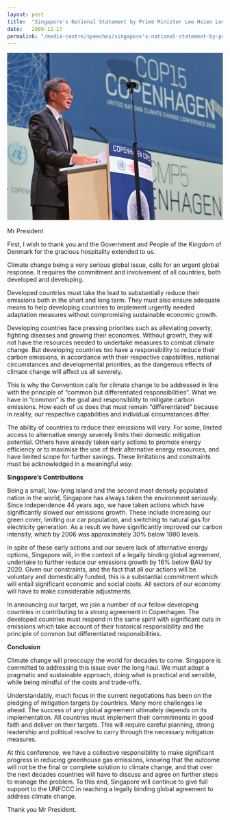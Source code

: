 ```yaml
---
layout: post
title:  "Singapore's National Statement by Prime Minister Lee Hsien Loong on at Copenhagen, 17 December 2009"
date:   2009-12-17
permalink: "/media-centre/speeches/singapore's-national-statement-by-prime-minister-lee-hsien-loong"
---
```


![news_spch_20091217_pmcop-15](/images/news_spch_20091217_pmcop-15.jpg)

Mr President

First, I wish to thank you and the Government and People of the Kingdom of Denmark for the gracious hospitality extended to us.

Climate change being a very serious global issue, calls for an urgent global response. It requires the commitment and involvement of all countries, both developed and developing.

Developed countries must take the lead to substantially reduce their emissions both in the short and long term. They must also ensure adequate means to help developing countries to implement urgently needed adaptation measures without compromising sustainable economic growth.

Developing countries face pressing priorities such as alleviating poverty, fighting diseases and growing their economies. Without growth, they will not have the resources needed to undertake measures to combat climate change. But developing countries too have a responsibility to reduce their carbon emissions, in accordance with their respective capabilities, national circumstances and developmental priorities, as the dangerous effects of climate change will affect us all severely.

This is why the Convention calls for climate change to be addressed in line with the principle of “common but differentiated responsibilities”. What we have in “common” is the goal and responsibility to mitigate carbon emissions. How each of us does that must remain “differentiated” because in reality, our respective capabilities and individual circumstances differ.

The ability of countries to reduce their emissions will vary. For some, limited access to alternative energy severely limits their domestic mitigation potential. Others have already taken early actions to promote energy efficiency or to maximise the use of their alternative energy resources, and have limited scope for further savings. These limitations and constraints must be acknowledged in a meaningful way.

**Singapore’s Contributions** 

Being a small, low-lying island and the second most densely populated nation in the world, Singapore has always taken the environment seriously. Since independence 44 years ago, we have taken actions which have significantly slowed our emissions growth. These include increasing our green cover, limiting our car population, and switching to natural gas for electricity generation. As a result we have significantly improved our carbon intensity, which by 2006 was approximately 30% below 1990 levels.

In spite of these early actions and our severe lack of alternative energy options, Singapore will, in the context of a legally binding global agreement, undertake to further reduce our emissions growth by 16% below BAU by 2020. Given our constraints, and the fact that all our actions will be voluntary and domestically funded, this is a substantial commitment which will entail significant economic and social costs. All sectors of our economy will have to make considerable adjustments.

In announcing our target, we join a number of our fellow developing countries in contributing to a strong agreement in Copenhagen. The developed countries must respond in the same spirit with significant cuts in emissions which take account of their historical responsibility and the principle of common but differentiated responsibilities.

**Conclusion** 

Climate change will preoccupy the world for decades to come. Singapore is committed to addressing this issue over the long haul. We must adopt a pragmatic and sustainable approach, doing what is practical and sensible, while being mindful of the costs and trade-offs.

Understandably, much focus in the current negotiations has been on the pledging of mitigation targets by countries. Many more challenges lie ahead. The success of any global agreement ultimately depends on its implementation. All countries must implement their commitments in good faith and deliver on their targets. This will require careful planning, strong leadership and political resolve to carry through the necessary mitigation measures.

At this conference, we have a collective responsibility to make significant progress in reducing greenhouse gas emissions, knowing that the outcome will not be the final or complete solution to climate change, and that over the next decades countries will have to discuss and agree on further steps to manage the problem. To this end, Singapore will continue to give full support to the UNFCCC in reaching a legally binding global agreement to address climate change.

Thank you Mr President.


